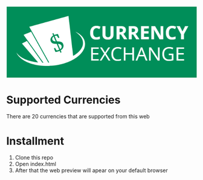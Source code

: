 ![](https://github.com/asemshaath/Currency-Exchange/blob/main/logo.png)
# Supported Currencies #
There are 20 currencies that are supported from this web
# Installment #
1) Clone this repo
2) Open index.html
3) After that the web preview will apear on your default browser


